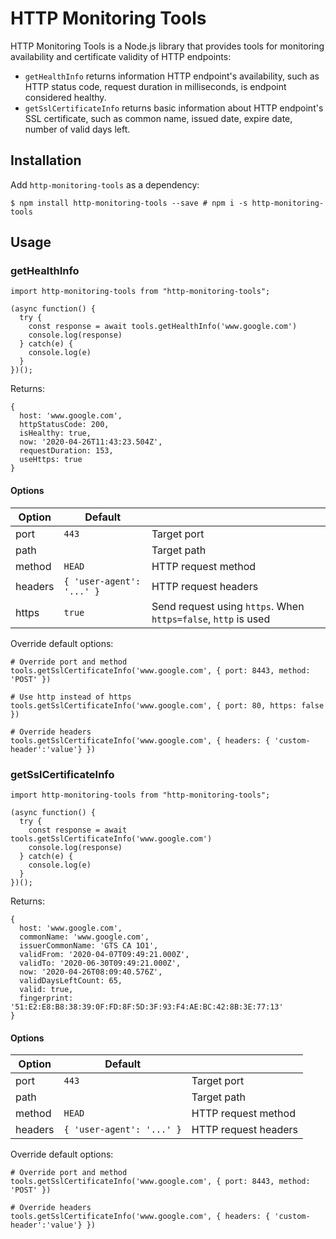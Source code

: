 

# HTTP Monitoring Tools

HTTP Monitoring Tools is a Node.js library that provides tools for monitoring
availability and certificate validity of HTTP endpoints:

*  `getHealthInfo` returns information HTTP endpoint's availability, such as HTTP status code, request duration in milliseconds, is endpoint considered healthy.
* `getSslCertificateInfo` returns basic information about HTTP endpoint's SSL
certificate, such as common name, issued date, expire date, number of valid
days left.

## Installation

Add `http-monitoring-tools` as a dependency:

```
$ npm install http-monitoring-tools --save # npm i -s http-monitoring-tools
```

## Usage

### getHealthInfo
```
import http-monitoring-tools from "http-monitoring-tools";

(async function() {
  try {
    const response = await tools.getHealthInfo('www.google.com')
    console.log(response)
  } catch(e) {
    console.log(e)
  }
})();

```
Returns:
```
{
  host: 'www.google.com',
  httpStatusCode: 200,
  isHealthy: true,
  now: '2020-04-26T11:43:23.504Z',
  requestDuration: 153,
  useHttps: true
}
```
#### Options
| Option | Default | |
|--|--|--|
| port | `443` | Target port |
| path | ` ` | Target path |
| method | `HEAD` | HTTP request method |
| headers | `{ 'user-agent': '...' }` | HTTP request headers |
| https | `true` | Send request using `https`. When `https=false`, `http` is used  |

Override default options:
```
# Override port and method
tools.getSslCertificateInfo('www.google.com', { port: 8443, method: 'POST' })

# Use http instead of https
tools.getSslCertificateInfo('www.google.com', { port: 80, https: false })

# Override headers
tools.getSslCertificateInfo('www.google.com', { headers: { 'custom-header':'value'} })
```
### getSslCertificateInfo
```
import http-monitoring-tools from "http-monitoring-tools";

(async function() {
  try {
    const response = await tools.getSslCertificateInfo('www.google.com')
    console.log(response)
  } catch(e) {
    console.log(e)
  }
})();

```
Returns:
```
{
  host: 'www.google.com',
  commonName: 'www.google.com',
  issuerCommonName: 'GTS CA 1O1',
  validFrom: '2020-04-07T09:49:21.000Z',
  validTo: '2020-06-30T09:49:21.000Z',
  now: '2020-04-26T08:09:40.576Z',
  validDaysLeftCount: 65,
  valid: true,
  fingerprint: '51:E2:E8:B8:38:39:0F:FD:8F:5D:3F:93:F4:AE:BC:42:8B:3E:77:13'
}
```

#### Options
| Option | Default | |
|--|--|--|
| port | `443` | Target port |
| path | ` ` | Target path |
| method | `HEAD` | HTTP request method |
| headers | `{ 'user-agent': '...' }` | HTTP request headers |

Override default options:
```
# Override port and method
tools.getSslCertificateInfo('www.google.com', { port: 8443, method: 'POST' })

# Override headers
tools.getSslCertificateInfo('www.google.com', { headers: { 'custom-header':'value'} })
```
